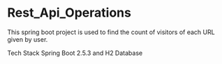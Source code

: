 # Rest_Api_Operations

This spring boot project is used to find the count of visitors of each URL given by user.

Tech Stack
Spring Boot 2.5.3 and H2 Database
